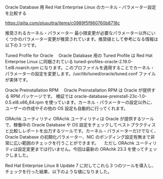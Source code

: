 


Oracle Database 用 Red Hat Enterprise Linux のカーネル・パラメーター設定を比較する

https://qiita.com/plusultra/items/c0989f5f960760b8718c


推奨されるカーネル・パラメーター
最小限変更が必要なパラメーター以外にいくつかのパラメーター変更が推奨されています。推奨値として参考になる情報は以下の３つです。

Tuned Profile for Oracle
　Oracle Database 用の Tuned Profile は Red Hat Enterprise Linux に同梱されている tuned-profiles-oracle-2.19.0-1.el8.noarch.rpm になります。このプロファイルを適用することでカーネル・パラメーターの設定を変更します。/usr/lib/tuned/oracle/tuned.conf ファイルが実体です。

Oracle Preinstallation RPM
　Oracle Preinstallation RPM は Oracle が提供する RPM パッケージです。
検証では oracle-database-preinstall-23c-1.0-0.5.el8.x86_64.rpm を使っています。カーネル・パラメーターの設定以外に、ユーザーの作成やその他の OS 設定も自動的に行ってくれます。

ORAchk ユーティリティ
ORAchk ユーティリティは Oracle が提供するツールで、稼働中の Oracle Database や OS 設定をチェックしてベストプラクティスと比較しレポートを出力するツールです。カーネル・パラメーターだけでなく、Oracle Database の初期化パラメーター、NIC のボンディング設定有無まで非常に広い範囲のチェックを行うことができます。
　ただし ORAchk ユーティリティは設定変更までは行いません。今回は最新の ORAchk 23.3 を使ってチェックしました。

Red Hat Enterprise Linux 8 Update 7 に対してこれら３つのツールを導入し、チェックを行った結果、以下のような値になりました。

